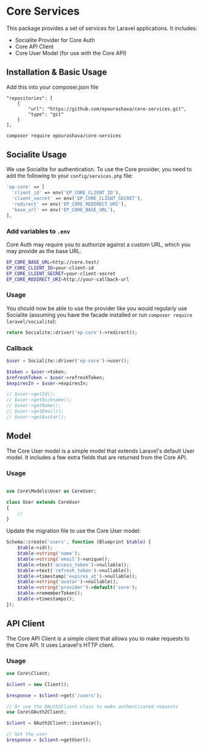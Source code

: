 # Core Services

This package provides a set of services for Laravel applications. It includes:

-   Socialite Provider for Core Auth
-   Core API Client
-   Core User Model (for use with the Core API)

## Installation & Basic Usage

Add this into your composer.json file

```
"repositories": [
    {
        "url": "https://github.com/epourashava/core-services.git",
        "type": "git"
    }
],
```

```bash
composer require epourashava/core-services
```

## Socialite Usage

We use Socialite for authentication. To use the Core provider, you need to add the following to your `config/services.php` file:

```php
'ep-core' => [
  'client_id' => env('EP_CORE_CLIENT_ID'),
  'client_secret' => env('EP_CORE_CLIENT_SECRET'),
  'redirect' => env('EP_CORE_REDIRECT_URI'),
  'base_url' => env('EP_CORE_BASE_URL'),
],
```

### Add variables to `.env`

Core Auth may require you to authorize against a custom URL, which you may provide as the base URL.

```bash
EP_CORE_BASE_URL=http://core.test/
EP_CORE_CLIENT_ID=your-client-id
EP_CORE_CLIENT_SECRET=your-client-secret
EP_CORE_REDIRECT_URI=http://your-callback-url
```

### Usage

You should now be able to use the provider like you would regularly use Socialite (assuming you have the facade installed or run `composer require laravel/socialite`):

```php
return Socialite::driver('ep-core')->redirect();
```

### Callback

```php
$user = Socialite::driver('ep-core')->user();

$token = $user->token;
$refreshToken = $user->refreshToken;
$expiresIn = $user->expiresIn;

// $user->getId();
// $user->getNickname();
// $user->getName();
// $user->getEmail();
// $user->getAvatar();
```

## Model

The Core User model is a simple model that extends Laravel's default User model. It includes a few extra fields that are returned from the Core API.

### Usage

```php

use Core\Models\User as CoreUser;

class User extends CoreUser
{
    //
}
```

Update the migration file to use the Core User model:

```php
Schema::create('users', function (Blueprint $table) {
    $table->id();
    $table->string('name');
    $table->string('email')->unique();
    $table->text('access_token')->nullable();
    $table->text('refresh_token')->nullable();
    $table->timestamp('expires_at')->nullable();
    $table->string('avatar')->nullable();
    $table->string('provider')->default('core');
    $table->rememberToken();
    $table->timestamps();
});
```

## API Client

The Core API Client is a simple client that allows you to make requests to the Core API. It uses Laravel's HTTP client.

### Usage

```php
use Core\Client;

$client = new Client();

$response = $client->get('/users');

// Or use the OAuth2Client class to make authenticated requests
use Core\OAuth2Client;

$client = OAuth2Client::instance();

// Get the user
$response = $client->getUser();
```
